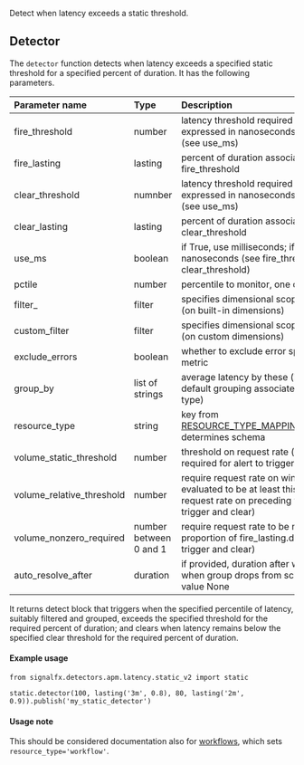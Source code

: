 Detect when latency exceeds a static threshold.


## Detector

The `detector` function detects when latency exceeds a specified static threshold for a specified percent of duration. It has the following parameters.

|Parameter name|Type|Description|Default value|
|:---|:---|:---|:---|
|fire_threshold|number|latency threshold required to trigger, expressed in nanoseconds or milliseconds (see use_ms)|None|
|fire_lasting|lasting|percent of duration associated with fire_threshold|None|
|clear_threshold|numnber|latency threshold required to clear, expressed in nanoseconds or milliseconds (see use_ms)|None|
|clear_lasting|lasting|percent of duration associated with clear_threshold|None|
|use_ms|boolean|if True, use milliseconds; if False, use nanoseconds (see fire_threshold and clear_threshold)|True|
|pctile|number|percentile to monitor, one of 50, 90, 99|90|
|filter_|filter|specifies dimensional scope of the detector (on built-in dimensions)|None|
|custom_filter|filter|specifies dimensional scope of the detector (on custom dimensions)|None|
|exclude_errors|boolean|whether to exclude error spans from latency metric|True|
|group_by|list of strings|average latency by these (in addition to default grouping associated with resource type)|None|    
|resource_type|string|key from [RESOURCE_TYPE_MAPPING_HISTOGRAMS](../../utils.flow), determines schema|'service_operation'|
|volume_static_threshold|number|threshold on request rate (per second) required for alert to trigger|None|
|volume_relative_threshold|number|require request rate on window being evaluated to be at least this proportion of request rate on preceding window (used for trigger and clear)|None|
|volume_nonzero_required|number between 0 and 1|require request rate to be nonzero for this proportion of fire_lasting.duration (used for trigger and clear)|0.1|    
|auto_resolve_after|duration|if provided, duration after which to clear when group drops from schema or has value None|None|


It returns detect block that triggers when the specified percentile of latency,
suitably filtered and grouped, exceeds the specified threshold for the required percent of duration;
and clears when latency remains below the specified clear threshold for the required percent of duration.




#### Example usage
~~~~~~~~~~~~~~~~~~~~
from signalfx.detectors.apm.latency.static_v2 import static

static.detector(100, lasting('3m', 0.8), 80, lasting('2m', 0.9)).publish('my_static_detector')
~~~~~~~~~~~~~~~~~~~~


#### Usage note

This should be considered documentation also for [workflows](../../workflow_latency/static_v2/static.flow), which sets `resource_type='workflow'`.
